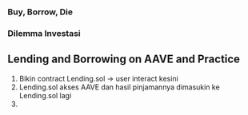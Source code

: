 ### Buy, Borrow, Die
### Dilemma Investasi


## Lending and Borrowing on AAVE and Practice
1. Bikin contract Lending.sol -> user interact kesini
2. Lending.sol akses AAVE dan hasil pinjamannya dimasukin ke Lending.sol lagi
3. 